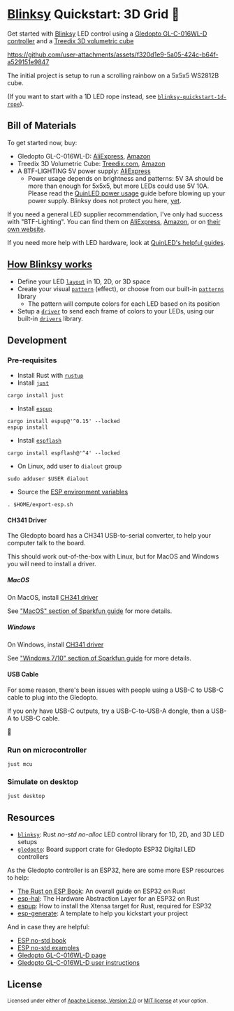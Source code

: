 # [Blinksy][blinksy] Quickstart: 3D Grid 🌈

Get started with [Blinksy][blinksy] LED control using a [Gledopto GL-C-016WL-D controller](https://www.aliexpress.com/item/1005008707989546.html) and a [Treedix 3D volumetric cube](https://treedix.com/products/treedix-ws2812b-5050-rgb-led-light-board-led-cube-light-diy-kit-squared-led-digital-individually-addressable-5x5x5-for-children-and-teenagers-learning-compatible-with-arduino-and-raspberry-pi?variant=44841187148030)

https://github.com/user-attachments/assets/f320d1e9-5a05-424c-b64f-a529151e9847

The initial project is setup to run a scrolling rainbow on a 5x5x5 WS2812B cube.

(If you want to start with a 1D LED rope instead, see [`blinksy-quickstart-1d-rope`](https://github.com/ahdinosaur/blinksy-quickstart-1d-rope)).

## Bill of Materials

To get started now, buy:

- Gledopto GL-C-016WL-D: [AliExpress](https://www.aliexpress.com/item/1005008707989546.html), [Amazon](https://www.amazon.com/Controller-Dynamic-Lighting-Download-Addressable/dp/B0DT9QM25R)
- Treedix 3D Volumetric Cube: [Treedix.com](https://treedix.com/products/treedix-ws2812b-5050-rgb-led-light-board-led-cube-light-diy-kit-squared-led-digital-individually-addressable-5x5x5-for-children-and-teenagers-learning-compatible-with-arduino-and-raspberry-pi?variant=44841187148030), [Amazon](https://www.amazon.com/Treedix-Individually-Addressable-Teenagers-Compatible/dp/B0CGCH393Z)
- A BTF-LIGHTING 5V power supply: [AliExpress](https://www.aliexpress.com/item/32810906485.html)
  - Power usage depends on brightness and patterns: 5V 3A should be more than enough for 5x5x5, but more LEDs could use 5V 10A. Please read the [QuinLED power usage](https://quinled.info/2020/03/12/digital-led-power-usage/) guide before blowing up your power supply. Blinksy does not protect you here, [yet](https://github.com/ahdinosaur/blinksy/issues/47).

If you need a general LED supplier recommendation, I've only had success with "BTF-Lighting". You can find them on [AliExpress](https://btf-lighting.aliexpress.com/), [Amazon](https://www.amazon.com/stores/BTF-LIGHTING/BTF-LIGHTING/page/0FF60378-45DE-44E7-B0D7-8F5CD6478971), or on [their own website](https://www.btf-lighting.com/).

If you need more help with LED hardware, look at [QuinLED's helpful guides][quinled-guides].

[quinled-guides]: https://quinled.info/addressable-digital-leds/

## [How Blinksy works][how-blinksy-works]

[how-blinksy-works]: https://github.com/ahdinosaur/blinksy/#how-blinksy-works

- Define your LED [`layout`][layout] in 1D, 2D, or 3D space
- Create your visual [`pattern`][pattern] (effect), or choose from our built-in [`patterns`][patterns] library
  - The pattern will compute colors for each LED based on its position
- Setup a [`driver`][driver] to send each frame of colors to your LEDs, using our built-in [`drivers`][drivers] library.

[layout]: https://docs.rs/blinksy/0.8/blinksy/layout/index.html
[pattern]: https://docs.rs/blinksy/0.8/blinksy/pattern/index.html
[patterns]: https://docs.rs/blinksy/0.8/blinksy/patterns/index.html
[driver]: https://docs.rs/blinksy/0.8/blinksy/driver/index.html
[drivers]: https://docs.rs/blinksy/0.8/blinksy/drivers/index.html

## Development

### Pre-requisites

- Install Rust with [`rustup`][rustup]
- Install [`just`][just]

```shell
cargo install just
```

- Install [`espup`][espup]

```shell
cargo install espup@'^0.15' --locked
espup install
```

- Install [`espflash`][espflash]

```shell
cargo install espflash@'^4' --locked
```

- On Linux, add user to `dialout` group

```shell
sudo adduser $USER dialout
```

- Source the [ESP environment variables][esp-env-vars]

```shell
. $HOME/export-esp.sh
```

[rustup]: https://rustup.rs/
[just]: https://github.com/casey/just
[espup]: https://docs.esp-rs.org/book/installation/riscv-and-xtensa.html
[espflash]: https://docs.esp-rs.org/book/tooling/espflash.html
[esp-env-vars]: https://docs.esp-rs.org/book/installation/riscv-and-xtensa.html#3-set-up-the-environment-variables

#### CH341 Driver

The Gledopto board has a CH341 USB-to-serial converter, to help your computer talk to the board.

This should work out-of-the-box with Linux, but for MacOS and Windows you will need to install a driver.

##### MacOS

On MacOS, install [CH341 driver](https://www.wch-ic.com/downloads/CH341SER_MAC_ZIP.html)

See ["MacOS" section of Sparkfun guide](https://learn.sparkfun.com/tutorials/how-to-install-ch340-drivers/all#mac-osx) for more details.

##### Windows

On Windows, install [CH341 driver](https://www.wch-ic.com/downloads/CH341SER_EXE.html)

See ["Windows 7/10" section of Sparkfun guide](https://learn.sparkfun.com/tutorials/how-to-install-ch340-drivers/all#windows-710) for more details.

#### USB Cable

For some reason, there's been issues with people using a USB-C to USB-C cable to plug into the Gledopto.

If you only have USB-C outputs, try a USB-C-to-USB-A dongle, then a USB-A to USB-C cable.

🤷

### Run on microcontroller

```shell
just mcu
```

### Simulate on desktop

```shell
just desktop
```

## Resources

- [`blinksy`][blinksy]: Rust _no-std_ _no-alloc_  LED control library for 1D, 2D, and 3D LED setups
- [`gledopto`][gledopto]: Board support crate for Gledopto ESP32 Digital LED controllers

[blinksy]: https://github.com/ahdinosaur/blinksy
[gledopto]: https://github.com/ahdinosaur/blinksy/tree/main/esp/gledopto

As the Gledopto controller is an ESP32, here are some more ESP resources to help:

- [The Rust on ESP Book](https://docs.esp-rs.org/book/introduction.html): An overall guide on ESP32 on Rust
- [esp-hal](https://docs.espressif.com/projects/rust/esp-hal/1.0.0-beta.0/esp32/esp_hal/index.html): The Hardware Abstraction Layer for an ESP32 on Rust
- [espup](https://docs.esp-rs.org/book/installation/riscv-and-xtensa.html): How to install the Xtensa target for Rust, required for ESP32
- [esp-generate](https://docs.esp-rs.org/book/writing-your-own-application/generate-project/esp-generate.html): A template to help you kickstart your project

And in case they are helpful:

- [ESP no-std book](https://docs.esp-rs.org/no_std-training)
- [ESP no-std examples](https://github.com/esp-rs/no_std-training)
- [Gledopto GL-C-016WL-D page](https://www.gledopto.eu/gledopto-esp32-wled-uart_1)
- [Gledopto GL-C-016WL-D user instructions](https://www.gledopto.eu/mediafiles/anleitungen/7002-gl-c-016wl-d-eng.pdf)

## License

<sup>
Licensed under either of <a href="LICENSE-APACHE">Apache License, Version
2.0</a> or <a href="LICENSE-MIT">MIT license</a> at your option.
</sup>

